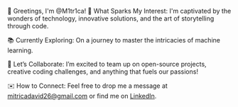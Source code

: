 👋 Greetings, I'm @M1tr1ca!
🌟 What Sparks My Interest:
I'm captivated by the wonders of technology, innovative solutions, and the art of storytelling through code.

📚 Currently Exploring:
On a journey to master the intricacies of machine learning.

🤝 Let’s Collaborate:
I’m excited to team up on open-source projects, creative coding challenges, and anything that fuels our passions!

✉️ How to Connect:
Feel free to drop me a message at mitricadavid26@gmail.com or find me on [LinkedIn](https://www.linkedin.com/in/david-mitrica-934a0b322/).

<!---
M1tr1ca/M1tr1ca is a ✨ special ✨ repository because its `README.md` (this file) appears on your GitHub profile.
You can click the Preview link to take a look at your changes.
--->
